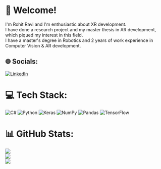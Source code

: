 # 💫 Welcome!
I'm Rohit Ravi and I'm enthusiastic about XR development. <br>I have done a research project and my master thesis in AR development, which piqued my interest in this field.<br>I have a master's degree in Robotics and 2 years of work experience in Computer Vision & AR development. 


## 🌐 Socials:
[![LinkedIn](https://img.shields.io/badge/LinkedIn-%230077B5.svg?logo=linkedin&logoColor=white)](https://linkedin.com/in/www.linkedin.com/in/rohit-ravi-12534aaa) 

# 💻 Tech Stack:
![C#](https://img.shields.io/badge/c%23-%23239120.svg?style=for-the-badge&logo=c-sharp&logoColor=white) ![Python](https://img.shields.io/badge/python-3670A0?style=for-the-badge&logo=python&logoColor=ffdd54) ![Keras](https://img.shields.io/badge/Keras-%23D00000.svg?style=for-the-badge&logo=Keras&logoColor=white) ![NumPy](https://img.shields.io/badge/numpy-%23013243.svg?style=for-the-badge&logo=numpy&logoColor=white) ![Pandas](https://img.shields.io/badge/pandas-%23150458.svg?style=for-the-badge&logo=pandas&logoColor=white) ![TensorFlow](https://img.shields.io/badge/TensorFlow-%23FF6F00.svg?style=for-the-badge&logo=TensorFlow&logoColor=white)
# 📊 GitHub Stats:
![](https://github-readme-stats.vercel.app/api?username=gitrohit123&theme=dark&hide_border=false&include_all_commits=true&count_private=true)<br/>
![](https://github-readme-streak-stats.herokuapp.com/?user=gitrohit123&theme=dark&hide_border=false)<br/>
![](https://github-readme-stats.vercel.app/api/top-langs/?username=gitrohit123&theme=dark&hide_border=false&include_all_commits=true&count_private=true&layout=compact)


